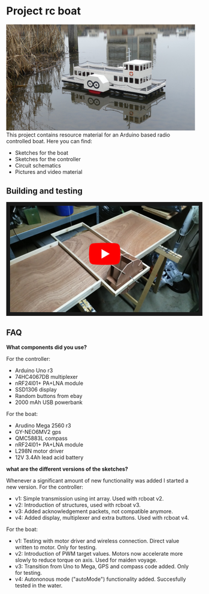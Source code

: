 # Project rc boat

![rcboat](https://github.com/Olaf686/RCBoat/blob/main/Pictures%20and%20videos/RC%20Boat.jpg)
This project contains resource material for an Arduino based radio controlled boat. Here you can find:

- Sketches for the boat
- Sketches for the controller
- Circuit schematics
- Pictures and video material

## Building and testing

<a href="http://www.youtube.com/watch?feature=player_embedded&v=36PeCzNrH44" target="_blank"><img src="https://github.com/Olaf686/RCBoat/blob/main/Pictures%20and%20videos/Build%20and%20test.jpg" alt="building and testing"  border="10" /></a>

## FAQ

**What components did you use?**
  
For the controller:
  - Arduino Uno r3
  - 74HC4067DB multiplexer
  - nRF24l01+ PA+LNA module
  - SSD1306 display
  - Random buttons from ebay
  - 2000 mAh USB powerbank
  
For the boat:
  - Arudino Mega 2560 r3
  - GY-NEO6MV2 gps
  - QMC5883L compass
  - nRF24l01+ PA+LNA module
  - L298N motor driver
  - 12V 3.4Ah lead acid battery
  
**what are the different versions of the sketches?**

Whenever a significant amount of new functionality was added I started a new version.
For the controller:
- v1: Simple transmission using int array. Used with rcboat v2.
- v2: Introduction of structures, used with rcboat v3.
- v3: Added acknowledgement packets, not compatible anymore.
- v4: Added display, multiplexer and extra buttons. Used with rcboat v4.

For the boat:
- v1: Testing with motor driver and wireless connection. Direct value written to motor. Only for testing.
- v2: Introduction of PWM target values. Motors now accelerate more slowly to reduce torque on axis. Used for maiden voyage.
- v3: Transition from Uno to Mega, GPS and compass code added. Only for testing.
- v4: Autononous mode ("autoMode") functionality added. Succesfully tested in the water.
